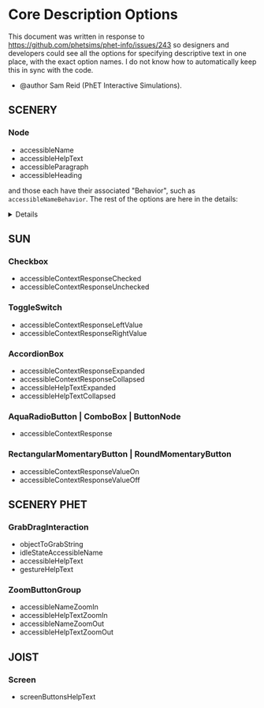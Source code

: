 # Core Description Options

This document was written in response to https://github.com/phetsims/phet-info/issues/243 so designers and developers
could see all the options for specifying descriptive text in one place, with the exact option names. I do not know how
to automatically keep this in sync with the code.

* @author Sam Reid (PhET Interactive Simulations).

## SCENERY

### Node

* accessibleName
* accessibleHelpText
* accessibleParagraph
* accessibleHeading

and those each have their associated "Behavior", such as `accessibleNameBehavior`. The rest of the options are here in
the details:

<details>

```ts

  // Order matters. Having focus before tagName covers the case where you change the tagName and focusability of a
  // currently focused Node. We want the focusability to update correctly.
  'focusable',
  'tagName',

  /*
   * Higher Level API Functions
   */
  'accessibleName',
  'accessibleNameBehavior',
  'accessibleHelpText',
  'accessibleHelpTextBehavior',
  'accessibleParagraph',
  'accessibleParagraphBehavior',

  /*
   * Lower Level API Functions
   */
  'accessibleHeading',
  'accessibleHeadingIncrement',
  'accessibleRoleDescription',

  'containerTagName',
  'containerAriaRole',

  'innerContent',
  'inputType',
  'inputValue',
  'pdomChecked',
  'pdomNamespace',
  'ariaLabel',
  'ariaRole',

  'labelTagName',
  'labelContent',
  'appendLabel',

  'descriptionTagName',
  'descriptionContent',
  'appendDescription',

  'accessibleParagraphContent',

  'focusHighlight',
  'focusHighlightLayerable',
  'groupFocusHighlight',
  'pdomVisibleProperty',
  'pdomVisible',
  'pdomOrder',

  'pdomAttributes',

  'ariaLabelledbyAssociations',
  'ariaDescribedbyAssociations',
  'activeDescendantAssociations',

  'focusPanTargetBoundsProperty',
  'limitPanDirection',

  'positionInPDOM',

  'pdomTransformSourceNode'

```

</details>

## SUN

### Checkbox

* accessibleContextResponseChecked
* accessibleContextResponseUnchecked

### ToggleSwitch

* accessibleContextResponseLeftValue
* accessibleContextResponseRightValue

### AccordionBox

* accessibleContextResponseExpanded
* accessibleContextResponseCollapsed
* accessibleHelpTextExpanded
* accessibleHelpTextCollapsed

### AquaRadioButton | ComboBox | ButtonNode

* accessibleContextResponse

### RectangularMomentaryButton | RoundMomentaryButton

* accessibleContextResponseValueOn
* accessibleContextResponseValueOff

## SCENERY PHET


### GrabDragInteraction

* objectToGrabString
* idleStateAccessibleName
* accessibleHelpText
* gestureHelpText

### ZoomButtonGroup

* accessibleNameZoomIn
* accessibleHelpTextZoomIn
* accessibleNameZoomOut
* accessibleHelpTextZoomOut

## JOIST

### Screen

* screenButtonsHelpText